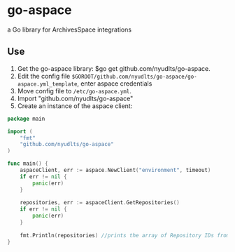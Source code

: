 # go-aspace
a Go library for ArchivesSpace integrations

## Use
1. Get the go-aspace library: $go get github.com/nyudlts/go-aspace.
2. Edit the config file `$GOROOT/github.com/nyudlts/go-aspace/go-aspace.yml_template`, enter aspace credentials
3. Move config file to `/etc/go-aspace.yml`.
4. Import "github.com/nyudlts/go-aspace"
5. Create an instance of the aspace client:

```go
package main

import (
	"fmt"
	"github.com/nyudlts/go-aspace"
)

func main() {
    aspaceClient, err := aspace.NewClient("environment", timeout)
    if err != nil {
        panic(err)
    }
    
    repositories, err := aspaceClient.GetRepositories()
    if err != nil {
        panic(err)
    }
	
    fmt.Println(repositories) //prints the array of Repository IDs from ArchivesSpace.
}
```